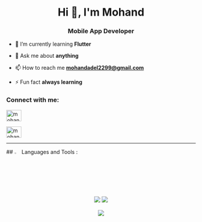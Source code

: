 <h1 align="center">Hi 👋, I'm Mohand</h1>
<h3 align="center">Mobile App Developer </h3>



- 🌱 I’m currently learning **Flutter**

- 💬 Ask me about **anything**

- 📫 How to reach me **mohandadel2299@gmail.com**

- ⚡ Fun fact **always learning**

<h3 align="left">Connect with me:</h3>


<p align="left">
<a href="https://www.linkedin.com/in/mohand-adel-034013189/" target="blank"><img align="center" src="https://raw.githubusercontent.com/rahuldkjain/github-profile-readme-generator/master/src/images/icons/Social/linked-in-alt.svg" alt="mohand-adel-034013189/" height="30" width="40" /></a>
  
<a href="https://www.facebook.com/mohand.adel.543/" target="blank"><img align="center" src="https://raw.githubusercontent.com/rahuldkjain/github-profile-readme-generator/master/src/images/icons/Social/facebook.svg" alt="mohand adel" height="30" width="40" /></a>
  <hr></hr>
</p>
## <img src="https://media2.giphy.com/media/QssGEmpkyEOhBCb7e1/giphy.gif?cid=ecf05e47a0n3gi1bfqntqmob8g9aid1oyj2wr3ds3mg700bl&rid=giphy.gif" width ="3%">  Languages and Tools :
<div align="center">
    <img src="https://skillicons.dev/icons?i=flutter,dart,firebase,c,python,kotlin" />
    <img src="https://skillicons.dev/icons?i=git,github,androidstudio,vscode,mongodb,figma,postman,html,css" /><br>
</div>
<br>
<div align="center">
    <img src="https://user-images.githubusercontent.com/73097560/115834477-dbab4500-a447-11eb-908a-139a6edaec5c.gif" />
</div>
<br>


